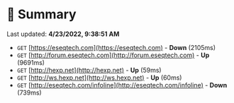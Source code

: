 # 📖 Summary
Last updated: **4/23/2022, 9:38:51 AM**

- `GET` [https://eseqtech.com](https://eseqtech.com) - **Down** (2105ms)
- `GET` [http://forum.eseqtech.com](http://forum.eseqtech.com) - **Up** (9691ms)
- `GET` [http://hexp.net](http://hexp.net) - **Up** (59ms)
- `GET` [http://ws.hexp.net](http://ws.hexp.net) - **Up** (60ms)
- `GET` [http://eseqtech.com/infoline](http://eseqtech.com/infoline) - **Down** (739ms)
